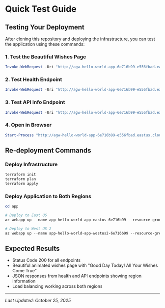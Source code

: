 # Quick Test Guide

## Testing Your Deployment

After cloning this repository and deploying the infrastructure, you can test the application using these commands:

### 1. Test the Beautiful Wishes Page
```powershell
Invoke-WebRequest -Uri "http://agw-hello-world-app-6e716b99-e556fbad.eastus.cloudapp.azure.com/wishes"
```

### 2. Test Health Endpoint
```powershell
Invoke-WebRequest -Uri "http://agw-hello-world-app-6e716b99-e556fbad.eastus.cloudapp.azure.com/health"
```

### 3. Test API Info Endpoint
```powershell
Invoke-WebRequest -Uri "http://agw-hello-world-app-6e716b99-e556fbad.eastus.cloudapp.azure.com/api/info"
```

### 4. Open in Browser
```powershell
Start-Process "http://agw-hello-world-app-6e716b99-e556fbad.eastus.cloudapp.azure.com/wishes"
```

## Re-deployment Commands

### Deploy Infrastructure
```powershell
terraform init
terraform plan
terraform apply
```

### Deploy Application to Both Regions
```powershell
cd app

# Deploy to East US
az webapp up --name app-hello-world-app-eastus-6e716b99 --resource-group rg-hello-world-app-eastus-6e716b99 --runtime "node:20-lts" --os-type Linux

# Deploy to West US 2  
az webapp up --name app-hello-world-app-westus2-6e716b99 --resource-group rg-hello-world-app-westus2-6e716b99 --runtime "node:20-lts" --os-type Linux --plan asp-hello-world-app-westus2-6e716b99
```

## Expected Results

- Status Code 200 for all endpoints
- Beautiful animated wishes page with "Good Day Today! All Your Wishes Come True"
- JSON responses from health and API endpoints showing region information
- Load balancing working across both regions

---
*Last Updated: October 25, 2025*